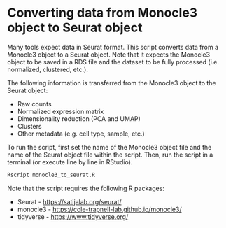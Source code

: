 # Converting data from Monocle3 object to Seurat object

Many tools expect data in Seurat format. This script converts data from a Monocle3 object to a Seurat object. Note that it expects the Monocle3 object to be saved in a RDS file and the dataset to be fully processed (i.e. normalized, clustered, etc.).

The following information is transferred from the Monocle3 object to the Seurat object:

* Raw counts
* Normalized expression matrix
* Dimensionality reduction (PCA and UMAP)
* Clusters
* Other metadata (e.g. cell type, sample, etc.)

To run the script, first set the name of the Monocle3 object file and the name of the Seurat object file within the script. Then, run the script in a terminal (or execute line by line in RStudio).

```bash
Rscript monocle3_to_seurat.R
```

Note that the script requires the following R packages:

* Seurat - <https://satijalab.org/seurat/>
* monocle3 - <https://cole-trapnell-lab.github.io/monocle3/>
* tidyverse - <https://www.tidyverse.org/>

